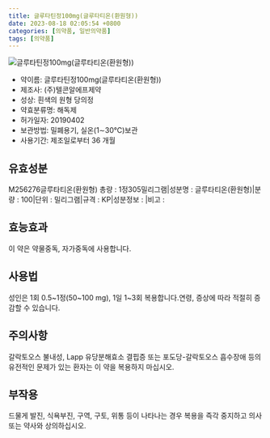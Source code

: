 ```yaml
---
title: 글루타틴정100mg(글루타티온(환원형))
date: 2023-08-18 02:05:54 +0800
categories: [의약품, 일반의약품]
tags: [의약품]
---
```

![글루타틴정100mg(글루타티온(환원형))](https://nedrug.mfds.go.kr/pbp/cmn/itemImageDownload/1MiXf_My-0O)

- 약이름: 글루타틴정100mg(글루타티온(환원형))
- 제조사: (주)텔콘알에프제약
- 성상: 흰색의 원형 당의정
- 약효분류명: 해독제
- 허가일자: 20190402
- 보관방법: 밀폐용기, 실온(1∼30℃)보관
- 사용기간: 제조일로부터 36 개월
## 유효성분
M256276글루타티온(환원형)
총량 : 1정305밀리그램|성분명 : 글루타티온(환원형)|분량 : 100|단위 : 밀리그램|규격 : KP|성분정보 : |비고 :
## 효능효과
이 약은 약물중독, 자가중독에 사용합니다.
## 사용법
성인은 1회 0.5~1정(50~100 mg), 1일 1~3회 복용합니다.연령, 증상에 따라 적절히 증감할 수 있습니다.
## 주의사항
갈락토오스 불내성, Lapp 유당분해효소 결핍증 또는 포도당-갈락토오스 흡수장애 등의 유전적인 문제가 있는 환자는 이 약을 복용하지 마십시오.
## 부작용
드물게 발진, 식욕부진, 구역, 구토, 위통 등이 나타나는 경우 복용을 즉각 중지하고 의사 또는 약사와 상의하십시오.
